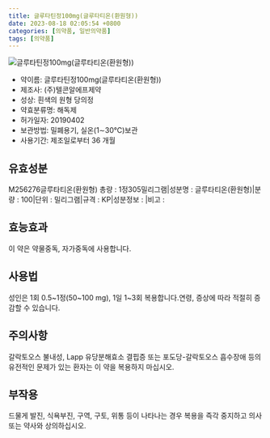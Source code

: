 ```yaml
---
title: 글루타틴정100mg(글루타티온(환원형))
date: 2023-08-18 02:05:54 +0800
categories: [의약품, 일반의약품]
tags: [의약품]
---
```

![글루타틴정100mg(글루타티온(환원형))](https://nedrug.mfds.go.kr/pbp/cmn/itemImageDownload/1MiXf_My-0O)

- 약이름: 글루타틴정100mg(글루타티온(환원형))
- 제조사: (주)텔콘알에프제약
- 성상: 흰색의 원형 당의정
- 약효분류명: 해독제
- 허가일자: 20190402
- 보관방법: 밀폐용기, 실온(1∼30℃)보관
- 사용기간: 제조일로부터 36 개월
## 유효성분
M256276글루타티온(환원형)
총량 : 1정305밀리그램|성분명 : 글루타티온(환원형)|분량 : 100|단위 : 밀리그램|규격 : KP|성분정보 : |비고 :
## 효능효과
이 약은 약물중독, 자가중독에 사용합니다.
## 사용법
성인은 1회 0.5~1정(50~100 mg), 1일 1~3회 복용합니다.연령, 증상에 따라 적절히 증감할 수 있습니다.
## 주의사항
갈락토오스 불내성, Lapp 유당분해효소 결핍증 또는 포도당-갈락토오스 흡수장애 등의 유전적인 문제가 있는 환자는 이 약을 복용하지 마십시오.
## 부작용
드물게 발진, 식욕부진, 구역, 구토, 위통 등이 나타나는 경우 복용을 즉각 중지하고 의사 또는 약사와 상의하십시오.
